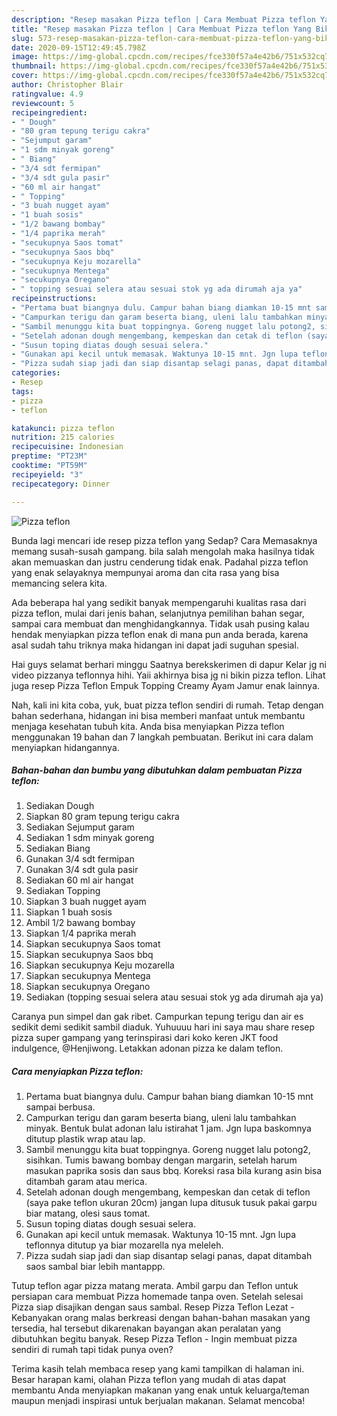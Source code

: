 ```yaml
---
description: "Resep masakan Pizza teflon | Cara Membuat Pizza teflon Yang Bikin Ngiler"
title: "Resep masakan Pizza teflon | Cara Membuat Pizza teflon Yang Bikin Ngiler"
slug: 573-resep-masakan-pizza-teflon-cara-membuat-pizza-teflon-yang-bikin-ngiler
date: 2020-09-15T12:49:45.798Z
image: https://img-global.cpcdn.com/recipes/fce330f57a4e42b6/751x532cq70/pizza-teflon-foto-resep-utama.jpg
thumbnail: https://img-global.cpcdn.com/recipes/fce330f57a4e42b6/751x532cq70/pizza-teflon-foto-resep-utama.jpg
cover: https://img-global.cpcdn.com/recipes/fce330f57a4e42b6/751x532cq70/pizza-teflon-foto-resep-utama.jpg
author: Christopher Blair
ratingvalue: 4.9
reviewcount: 5
recipeingredient:
- " Dough"
- "80 gram tepung terigu cakra"
- "Sejumput garam"
- "1 sdm minyak goreng"
- " Biang"
- "3/4 sdt fermipan"
- "3/4 sdt gula pasir"
- "60 ml air hangat"
- " Topping"
- "3 buah nugget ayam"
- "1 buah sosis"
- "1/2 bawang bombay"
- "1/4 paprika merah"
- "secukupnya Saos tomat"
- "secukupnya Saos bbq"
- "secukupnya Keju mozarella"
- "secukupnya Mentega"
- "secukupnya Oregano"
- " topping sesuai selera atau sesuai stok yg ada dirumah aja ya"
recipeinstructions:
- "Pertama buat biangnya dulu. Campur bahan biang diamkan 10-15 mnt sampai berbusa."
- "Campurkan terigu dan garam beserta biang, uleni lalu tambahkan minyak. Bentuk bulat adonan lalu istirahat 1 jam. Jgn lupa baskomnya ditutup plastik wrap atau lap."
- "Sambil menunggu kita buat toppingnya. Goreng nugget lalu potong2, sisihkan. Tumis bawang bombay dengan margarin, setelah harum masukan paprika sosis dan saus bbq. Koreksi rasa bila kurang asin bisa ditambah garam atau merica."
- "Setelah adonan dough mengembang, kempeskan dan cetak di teflon (saya pake teflon ukuran 20cm) jangan lupa ditusuk tusuk pakai garpu biar matang, olesi saus tomat."
- "Susun toping diatas dough sesuai selera."
- "Gunakan api kecil untuk memasak. Waktunya 10-15 mnt. Jgn lupa teflonnya ditutup ya biar mozarella nya meleleh."
- "Pizza sudah siap jadi dan siap disantap selagi panas, dapat ditambah saos sambal biar lebih mantappp."
categories:
- Resep
tags:
- pizza
- teflon

katakunci: pizza teflon 
nutrition: 215 calories
recipecuisine: Indonesian
preptime: "PT23M"
cooktime: "PT59M"
recipeyield: "3"
recipecategory: Dinner

---
```



![Pizza teflon](https://img-global.cpcdn.com/recipes/fce330f57a4e42b6/751x532cq70/pizza-teflon-foto-resep-utama.jpg)

Bunda lagi mencari ide resep pizza teflon yang Sedap? Cara Memasaknya memang susah-susah gampang. bila salah mengolah maka hasilnya tidak akan memuaskan dan justru cenderung tidak enak. Padahal pizza teflon yang enak selayaknya mempunyai aroma dan cita rasa yang bisa memancing selera kita.

Ada beberapa hal yang sedikit banyak mempengaruhi kualitas rasa dari pizza teflon, mulai dari jenis bahan, selanjutnya pemilihan bahan segar, sampai cara membuat dan menghidangkannya. Tidak usah pusing kalau hendak menyiapkan pizza teflon enak di mana pun anda berada, karena asal sudah tahu triknya maka hidangan ini dapat jadi suguhan spesial.

Hai guys selamat berhari minggu Saatnya berekskerimen di dapur Kelar jg ni video pizzanya teflonnya hihi. Yaii akhirnya bisa jg ni bikin pizza teflon. Lihat juga resep Pizza Teflon Empuk Topping Creamy Ayam Jamur enak lainnya.


Nah, kali ini kita coba, yuk, buat pizza teflon sendiri di rumah. Tetap dengan bahan sederhana, hidangan ini bisa memberi manfaat untuk membantu menjaga kesehatan tubuh kita. Anda bisa menyiapkan Pizza teflon menggunakan 19 bahan dan 7 langkah pembuatan. Berikut ini cara dalam menyiapkan hidangannya.

<!--inarticleads1-->

##### Bahan-bahan dan bumbu yang dibutuhkan dalam pembuatan Pizza teflon:

1. Sediakan  Dough
1. Siapkan 80 gram tepung terigu cakra
1. Sediakan Sejumput garam
1. Sediakan 1 sdm minyak goreng
1. Sediakan  Biang
1. Gunakan 3/4 sdt fermipan
1. Gunakan 3/4 sdt gula pasir
1. Sediakan 60 ml air hangat
1. Sediakan  Topping
1. Siapkan 3 buah nugget ayam
1. Siapkan 1 buah sosis
1. Ambil 1/2 bawang bombay
1. Siapkan 1/4 paprika merah
1. Siapkan secukupnya Saos tomat
1. Siapkan secukupnya Saos bbq
1. Siapkan secukupnya Keju mozarella
1. Siapkan secukupnya Mentega
1. Siapkan secukupnya Oregano
1. Sediakan  (topping sesuai selera atau sesuai stok yg ada dirumah aja ya)


Caranya pun simpel dan gak ribet. Campurkan tepung terigu dan air es sedikit demi sedikit sambil diaduk. Yuhuuuu hari ini saya mau share resep pizza super gampang yang terinspirasi dari koko keren JKT food indulgence, @Henjiwong. Letakkan adonan pizza ke dalam teflon. 

<!--inarticleads2-->

##### Cara menyiapkan Pizza teflon:

1. Pertama buat biangnya dulu. Campur bahan biang diamkan 10-15 mnt sampai berbusa.
1. Campurkan terigu dan garam beserta biang, uleni lalu tambahkan minyak. Bentuk bulat adonan lalu istirahat 1 jam. Jgn lupa baskomnya ditutup plastik wrap atau lap.
1. Sambil menunggu kita buat toppingnya. Goreng nugget lalu potong2, sisihkan. Tumis bawang bombay dengan margarin, setelah harum masukan paprika sosis dan saus bbq. Koreksi rasa bila kurang asin bisa ditambah garam atau merica.
1. Setelah adonan dough mengembang, kempeskan dan cetak di teflon (saya pake teflon ukuran 20cm) jangan lupa ditusuk tusuk pakai garpu biar matang, olesi saus tomat.
1. Susun toping diatas dough sesuai selera.
1. Gunakan api kecil untuk memasak. Waktunya 10-15 mnt. Jgn lupa teflonnya ditutup ya biar mozarella nya meleleh.
1. Pizza sudah siap jadi dan siap disantap selagi panas, dapat ditambah saos sambal biar lebih mantappp.


Tutup teflon agar pizza matang merata. Ambil garpu dan Teflon untuk persiapan cara membuat Pizza homemade tanpa oven. Setelah selesai Pizza siap disajikan dengan saus sambal. Resep Pizza Teflon Lezat - Kebanyakan orang malas berkreasi dengan bahan-bahan masakan yang tersedia, hal tersebut dikarenakan bayangan akan peralatan yang dibutuhkan begitu banyak. Resep Pizza Teflon - Ingin membuat pizza sendiri di rumah tapi tidak punya oven? 

Terima kasih telah membaca resep yang kami tampilkan di halaman ini. Besar harapan kami, olahan Pizza teflon yang mudah di atas dapat membantu Anda menyiapkan makanan yang enak untuk keluarga/teman maupun menjadi inspirasi untuk berjualan makanan. Selamat mencoba!
